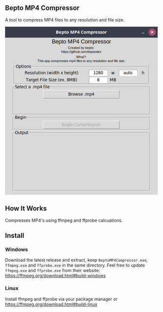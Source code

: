 ## Bepto MP4 Compressor
A tool to compress MP4 files to any resolution and file size.

![Preview](https://github.com/beptodev/Bepto-MP4-Compressor/raw/master/screenshot.png)

## How It Works
Compresses MP4's using ffmpeg and ffprobe calcuations.

## Install
### Windows

Download the latest release and extract, keep `BeptoMP4Compressor.exe`, `ffmpeg.exe` and `ffprobe.exe` in the same directory.
Feel free to update `ffmpeg.exe` and `ffprobe.exe` from their website: https://ffmpeg.org/download.html#build-windows

### Linux
Install ffmpeg and ffprobe via your package manager or https://ffmpeg.org/download.html#build-linux
